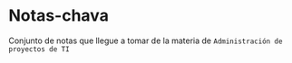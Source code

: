 # Notas-chava

Conjunto de notas que llegue a tomar de la
materia de `Administración de proyectos de TI`
